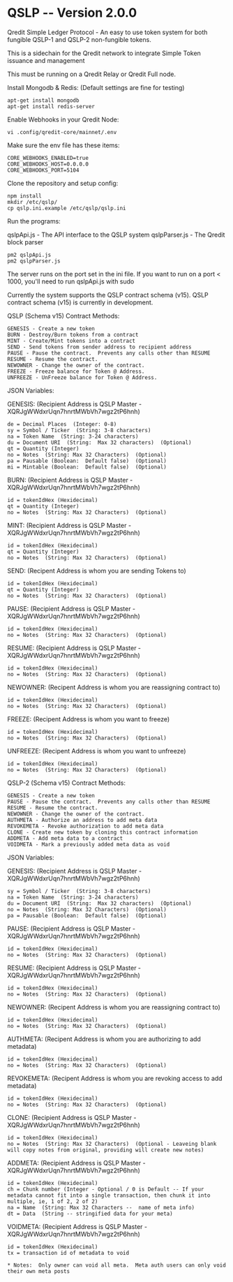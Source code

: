 # QSLP  -- Version 2.0.0
Qredit Simple Ledger Protocol - An easy to use token system for both fungible QSLP-1 and QSLP-2 non-fungible tokens.

This is a sidechain for the Qredit network to integrate Simple Token issuance and management

This must be running on a Qredit Relay or Qredit Full node.

Install Mongodb & Redis:  (Default settings are fine for testing)

```
apt-get install mongodb
apt-get install redis-server

```

Enable Webhooks in your Qredit Node:

```
vi .config/qredit-core/mainnet/.env
```

Make sure the env file has these items:

```
CORE_WEBHOOKS_ENABLED=true
CORE_WEBHOOKS_HOST=0.0.0.0
CORE_WEBHOOKS_PORT=5104
```

Clone the repository and setup config:

```
npm install
mkdir /etc/qslp/
cp qslp.ini.example /etc/qslp/qslp.ini
```

Run the programs:

qslpApi.js - The API interface to the QSLP system
qslpParser.js - The Qredit block parser

```
pm2 qslpApi.js
pm2 qslpParser.js
```

The server runs on the port set in the ini file.   If you want to run on a port < 1000, you'll need to run qslpApi.js with sudo

Currently the system supports the QSLP contract schema (v15).   QSLP contract schema (v15) is currently in development.

QSLP (Schema v15) Contract Methods:

```
GENESIS - Create a new token
BURN - Destroy/Burn tokens from a contract
MINT - Create/Mint tokens into a contract
SEND - Send tokens from sender address to recipient address
PAUSE - Pause the contract.  Prevents any calls other than RESUME
RESUME - Resume the contract.
NEWOWNER - Change the owner of the contract.
FREEZE - Freeze balance for Token @ Address.
UNFREEZE - UnFreeze balance for Token @ Address.
```

JSON Variables:

GENESIS:  (Recipient Address is QSLP Master - XQRJgWWdxrUqn7hnrtMWbVh7wgz2tP6hnh)

```
de = Decimal Places  (Integer: 0-8)
sy = Symbol / Ticker  (String: 3-8 characters)
na = Token Name  (String: 3-24 characters)
du = Document URI  (String:  Max 32 characters)  (Optional)
qt = Quantity (Integer)
no = Notes  (String: Max 32 Characters)  (Optional)
pa = Pausable (Boolean:  Default false)  (Optional)
mi = Mintable (Boolean:  Default false)  (Optional)
```

BURN:  (Recipient Address is QSLP Master - XQRJgWWdxrUqn7hnrtMWbVh7wgz2tP6hnh)

```
id = tokenIdHex (Hexidecimal)
qt = Quantity (Integer)
no = Notes  (String: Max 32 Characters)  (Optional)
```

MINT:  (Recipient Address is QSLP Master - XQRJgWWdxrUqn7hnrtMWbVh7wgz2tP6hnh)

```
id = tokenIdHex (Hexidecimal)
qt = Quantity (Integer)
no = Notes  (String: Max 32 Characters)  (Optional)
```

SEND:  (Recipent Address is whom you are sending Tokens to)

```
id = tokenIdHex (Hexidecimal)
qt = Quantity (Integer)
no = Notes  (String: Max 32 Characters)  (Optional)
```

PAUSE:  (Recipient Address is QSLP Master - XQRJgWWdxrUqn7hnrtMWbVh7wgz2tP6hnh)

```
id = tokenIdHex (Hexidecimal)
no = Notes  (String: Max 32 Characters)  (Optional)
```

RESUME:  (Recipient Address is QSLP Master - XQRJgWWdxrUqn7hnrtMWbVh7wgz2tP6hnh)

```
id = tokenIdHex (Hexidecimal)
no = Notes  (String: Max 32 Characters)  (Optional)
```

NEWOWNER:  (Recipent Address is whom you are reassigning contract to)

```
id = tokenIdHex (Hexidecimal)
no = Notes  (String: Max 32 Characters)  (Optional)
```

FREEZE:  (Recipent Address is whom you want to freeze)

```
id = tokenIdHex (Hexidecimal)
no = Notes  (String: Max 32 Characters)  (Optional)
```

UNFREEZE:  (Recipent Address is whom you want to unfreeze)

```
id = tokenIdHex (Hexidecimal)
no = Notes  (String: Max 32 Characters)  (Optional)
```


QSLP-2 (Schema v15) Contract Methods:

```
GENESIS - Create a new token
PAUSE - Pause the contract.  Prevents any calls other than RESUME
RESUME - Resume the contract.
NEWOWNER - Change the owner of the contract.
AUTHMETA - Authorize an address to add meta data
REVOKEMETA - Revoke authorization to add meta data
CLONE - Create new token by cloning this contract information
ADDMETA - Add meta data to a contract
VOIDMETA - Mark a previously added meta data as void
```

JSON Variables:

GENESIS:  (Recipient Address is QSLP Master - XQRJgWWdxrUqn7hnrtMWbVh7wgz2tP6hnh)

```
sy = Symbol / Ticker  (String: 3-8 characters)
na = Token Name  (String: 3-24 characters)
du = Document URI  (String:  Max 32 characters)  (Optional)
no = Notes  (String: Max 32 Characters)  (Optional)
pa = Pausable (Boolean:  Default false)  (Optional)
```

PAUSE:  (Recipient Address is QSLP Master - XQRJgWWdxrUqn7hnrtMWbVh7wgz2tP6hnh)

```
id = tokenIdHex (Hexidecimal)
no = Notes  (String: Max 32 Characters)  (Optional)
```

RESUME:  (Recipient Address is QSLP Master - XQRJgWWdxrUqn7hnrtMWbVh7wgz2tP6hnh)

```
id = tokenIdHex (Hexidecimal)
no = Notes  (String: Max 32 Characters)  (Optional)
```
NEWOWNER:  (Recipent Address is whom you are reassigning contract to)

```
id = tokenIdHex (Hexidecimal)
no = Notes  (String: Max 32 Characters)  (Optional)
```

AUTHMETA:  (Recipent Address is whom you are authorizing to add metadata)

```
id = tokenIdHex (Hexidecimal)
no = Notes  (String: Max 32 Characters)  (Optional)
```

REVOKEMETA:	  (Recipent Address is whom you are revoking access to add metadata)

```
id = tokenIdHex (Hexidecimal)
no = Notes  (String: Max 32 Characters)  (Optional)
```

CLONE:   (Recipient Address is QSLP Master - XQRJgWWdxrUqn7hnrtMWbVh7wgz2tP6hnh)

```
id = tokenIdHex (Hexidecimal)
no = Notes  (String: Max 32 Characters)  (Optional - Leaveing blank will copy notes from original, providing will create new notes)
```

ADDMETA:   (Recipient Address is QSLP Master - XQRJgWWdxrUqn7hnrtMWbVh7wgz2tP6hnh)

```
id = tokenIdHex (Hexidecimal)
ch = Chunk number (Integer - Optional / 0 is Default -- If your metadata cannot fit into a single transaction, then chunk it into multiple, ie, 1 of 2, 2 of 2)
na = Name  (String: Max 32 Characters --  name of meta info)
dt = Data  (String -- stringified data for your meta)
```

VOIDMETA:   (Recipient Address is QSLP Master - XQRJgWWdxrUqn7hnrtMWbVh7wgz2tP6hnh)

```
id = tokenIdHex (Hexidecimal)
tx = transaction id of metadata to void

* Notes:  Only owner can void all meta.  Meta auth users can only void their own meta posts
```
